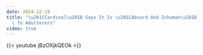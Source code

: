 ```yaml
---
date: 2024-12-19
title: "\u201CCardinal\u201D Says It Is \u201CAbsurd And Inhuman\u201D To Refuse Communion\
  \ To Adulterers"
video: true
---
```



{{< youtube jBzOXjkQEOk >}}
